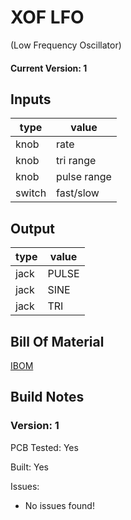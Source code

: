 # XOF LFO
(Low Frequency Oscillator)

#### Current Version: 1

## Inputs

| type   | value       |
|--------|-------------|
| knob   | rate        |
| knob   | tri range   |
| knob   | pulse range |
| switch | fast/slow   |

## Output

| type | value |
|------|-------|
| jack | PULSE |
| jack | SINE  |
| jack | TRI   |

## Bill Of Material

[IBOM](https://htmlpreview.github.io/?https://github.com/lennartquerter/euro-rack-synth/blob/main/modules/voltage-controlled-oscillators/3-lfo/ibom.html)

## Build Notes

### Version: 1
PCB Tested: Yes

Built: Yes

Issues:
- No issues found!

